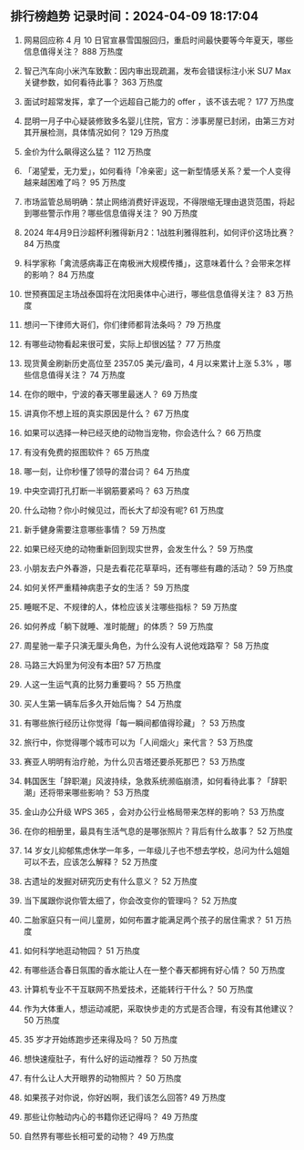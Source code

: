 
## 排行榜趋势 记录时间：2024-04-09 18:17:04
  
  1. 网易回应称 4 月 10 日官宣暴雪国服回归，重启时间最快要等今年夏天，哪些信息值得关注？ 888 万热度
    
  2. 智己汽车向小米汽车致歉：因内审出现疏漏，发布会错误标注小米 SU7 Max 关键参数，如何看待此事？ 363 万热度
    
  3. 面试时超常发挥，拿了一个远超自己能力的 offer ，该不该去呢？ 177 万热度
    
  4. 昆明一月子中心疑装修致多名婴儿住院，官方：涉事房屋已封闭，由第三方对其开展检测，具体情况如何？ 129 万热度
    
  5. 金价为什么飙得这么猛？ 112 万热度
    
  6. 「渴望爱，无力爱」，如何看待「冷亲密」这一新型情感关系？爱一个人变得越来越困难了吗？ 95 万热度
    
  7. 市场监管总局明确：禁止网络消费好评返现，不得限缩无理由退货范围，将起到哪些警示作用？哪些信息值得关注？ 90 万热度
    
  8. 2024 年4月9日沙超杯利雅得新月2：1战胜利雅得胜利，如何评价这场比赛？ 84 万热度
    
  9. 科学家称「禽流感病毒正在南极洲大规模传播」，这意味着什么？会带来怎样的影响？ 84 万热度
    
  10. 世预赛国足主场战泰国将在沈阳奥体中心进行，哪些信息值得关注？ 83 万热度
    
  11. 想问一下律师大哥们，你们律师都背法条吗？ 79 万热度
    
  12. 有哪些动物看起来很可爱，实际上却很凶猛？ 77 万热度
    
  13. 现货黄金刷新历史高位至 2357.05 美元/盎司，4 月以来累计上涨 5.3% ，哪些信息值得关注？ 74 万热度
    
  14. 在你的眼中，宁波的春天哪里最迷人？ 69 万热度
    
  15. 讲真你不想上班的真实原因是什么？ 67 万热度
    
  16. 如果可以选择一种已经灭绝的动物当宠物，你会选什么？ 66 万热度
    
  17. 有没有免费的抠图软件？ 65 万热度
    
  18. 哪一刻，让你秒懂了领导的潜台词？ 64 万热度
    
  19. 中央空调打孔打断一半钢筋要紧吗？ 63 万热度
    
  20. 什么动物？你小时候见过，而长大了却没有呢? 61 万热度
    
  21. 新手健身需要注意哪些事情？ 59 万热度
    
  22. 如果已经灭绝的动物重新回到现实世界，会发生什么？ 59 万热度
    
  23. 小朋友去户外春游，只是去看花花草草吗，还有哪些有趣的活动？ 59 万热度
    
  24. 如何关怀严重精神病患子女的生活？ 59 万热度
    
  25. 睡眠不足、不规律的人，体检应该关注哪些指标？ 59 万热度
    
  26. 如何养成「躺下就睡、准时能醒」的体质？ 59 万热度
    
  27. 周星驰一辈子只演无厘头角色，为什么没有人说他戏路窄？ 58 万热度
    
  28. 马路三大妈里为何没有本田? 57 万热度
    
  29. 人这一生运气真的比努力重要吗？ 55 万热度
    
  30. 买人生第一辆车后多久开始后悔？ 54 万热度
    
  31. 有哪些旅行经历让你觉得「每一瞬间都值得珍藏」？ 53 万热度
    
  32. 旅行中，你觉得哪个城市可以为「人间烟火」来代言？ 53 万热度
    
  33. 赛亚人明明有治疗舱，为什么贝吉塔还要杀死那巴？ 53 万热度
    
  34. 韩国医生「辞职潮」风波持续，急救系统濒临崩溃，如何看待此事？「辞职潮」还将带来哪些影响？ 53 万热度
    
  35. 金山办公升级 WPS 365 ，会对办公行业格局带来怎样的影响？ 53 万热度
    
  36. 在你的相册里，最具有生活气息的是哪张照片？背后有什么故事？ 52 万热度
    
  37. 14 岁女儿抑郁焦虑休学一年多，一年级儿子也不想去学校，总问为什么姐姐可以不去，应该怎么解释？ 52 万热度
    
  38. 古遗址的发掘对研究历史有什么意义？ 52 万热度
    
  39. 当下属跟你说你管太细了，你会改变你的管理吗？ 52 万热度
    
  40. 二胎家庭只有一间儿童房，如何布置才能满足两个孩子的居住需求？ 51 万热度
    
  41. 如何科学地逛动物园？ 51 万热度
    
  42. 有哪些适合春日氛围的香水能让人在一整个春天都拥有好心情？ 50 万热度
    
  43. 计算机专业不干互联网不热爱技术，还能转行干什么？ 50 万热度
    
  44. 作为大体重人，想运动减肥，采取快步走的方式是否合理，有没有其他建议？ 50 万热度
    
  45. 35 岁才开始练跑步还来得及吗？ 50 万热度
    
  46. 想快速瘦肚子，有什么好的运动推荐？ 50 万热度
    
  47. 有什么让人大开眼界的动物照片？ 50 万热度
    
  48. 如果孩子对你说，你好凶啊，我们该怎么回答? 49 万热度
    
  49. 那些让你触动内心的书籍你还记得吗？ 49 万热度
    
  50. 自然界有哪些长相可爱的动物？ 49 万热度
    